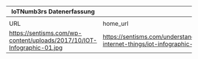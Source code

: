 |IoTNumb3rs Datenerfassung|||||||||||
| ---- | ---- | ---- | ---- | ---- | ---- | ---- | ---- | ---- | ---- | ---- |
||||||||||||
|URL|home_url|filename|device_class|device_count|market_class|market_volume|prognosis_year|publication_year|authorship_class|Dropbox folder|
|https://sentisms.com/wp-content/uploads/2017/10/IOT-Infographic-01.jpg|https://sentisms.com/understanding-internet-things/iot-infographic-01/|file8_IOT-Infographic-01.jpg||||||||marielledemuth/20181113-0000|
